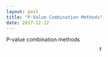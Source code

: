 ```yaml
---
layout: post
title: "P-Value Combination Methods"
date: 2017-12-12
---
```


P-value combination methods $$\tau$$
